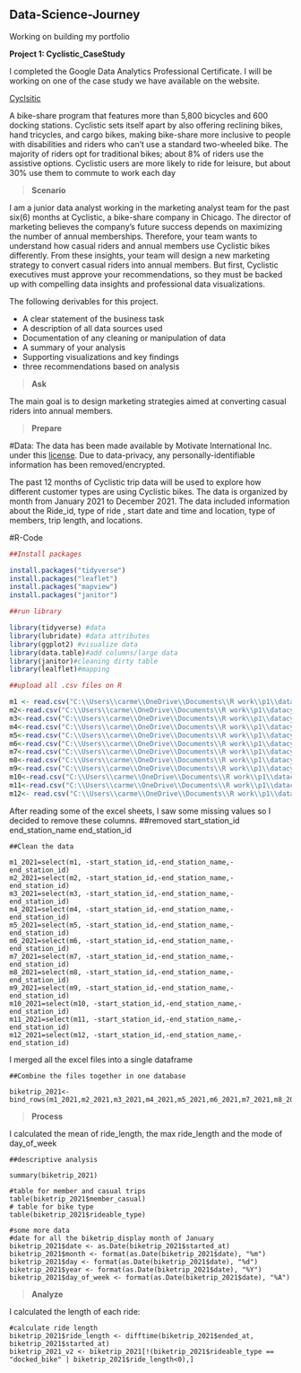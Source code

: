 ## Data-Science-Journey
Working on building my portfolio


**Project 1: Cyclistic_CaseStudy**

I completed the Google Data Analytics Professional Certificate. I will be working on one of the case study we have available on the website. 

[Cyclsitic](https://www.coursera.org/learn/google-data-analytics-capstone/supplement/7PGIT/case-study-1-how-does-a-bike-share-navigate-speedy-success)

A bike-share program that features more than 5,800 bicycles and 600 docking stations. Cyclistic sets itself apart by also offering reclining bikes, hand tricycles, and cargo bikes, making bike-share more inclusive to people with
disabilities and riders who can’t use a standard two-wheeled bike. The majority of riders opt for traditional bikes; about
8% of riders use the assistive options. Cyclistic users are more likely to ride for leisure, but about 30% use them to commute to work each day

> **Scenario**

I am a junior data analyst working in the marketing analyst team for the past six(6) months at Cyclistic, a bike-share company in Chicago. The director of marketing believes the company’s future success depends on maximizing the number of annual memberships. Therefore, your team wants to understand how casual riders and annual members use Cyclistic bikes differently. From these insights, your team will design a new marketing strategy to convert casual riders into annual members.
But first, Cyclistic executives must approve your recommendations, so they must be backed up with compelling data insights and professional data visualizations.

The following derivables for this project.

- A clear statement of the business task
- A description of all data sources used
- Documentation of any cleaning or manipulation of data
- A summary of your analysis
- Supporting visualizations and key findings
- three recommendations based on analysis

> **Ask**

The main goal is to design marketing strategies aimed at converting casual riders into annual members.


> **Prepare** 

#Data: 
The data has been made available by Motivate International Inc. under this [license](https://ride.divvybikes.com/data-license-agreement). 
 Due to data-privacy, any personally-identifiable information has been removed/encrypted.


The past 12 months of Cyclistic trip data will be used to explore how different customer types are
using Cyclistic bikes. The data is organized by month from January 2021 to December 2021. 
The data included information about the Ride_id, type of ride , start date and time and location,
type of members, trip length, and locations.



#R-Code

```R
##Install packages

install.packages("tidyverse")
install.packages("leaflet")
install.packages("mapview")
install.packages("janitor")

##run library

library(tidyverse) #data
library(lubridate) #data attributes
library(ggplot2) #visualize data
library(data.table)#add columns/large data
library(janitor)#cleaning dirty table
library(lealflet)#mapping

##upload all .csv files on R

m1 <- read.csv("C:\\Users\\carme\\OneDrive\\Documents\\R work\\p1\\datacyc\\Project1\\divvy-trip data\\202101-divvy-tripdata.csv")
m2<-read.csv("C:\\Users\\carme\\OneDrive\\Documents\\R work\\p1\\datacyc\\Project1\\divvy-trip data\\202102-divvy-tripdata.csv")
m3<-read.csv("C:\\Users\\carme\\OneDrive\\Documents\\R work\\p1\\datacyc\\Project1\\divvy-trip data\\202103-divvy-tripdata.csv")
m4<-read.csv("C:\\Users\\carme\\OneDrive\\Documents\\R work\\p1\\datacyc\\Project1\\divvy-trip data\\202104-divvy-tripdata.csv")
m5<-read.csv("C:\\Users\\carme\\OneDrive\\Documents\\R work\\p1\\datacyc\\Project1\\divvy-trip data\\202105-divvy-tripdata.csv")
m6<-read.csv("C:\\Users\\carme\\OneDrive\\Documents\\R work\\p1\\datacyc\\Project1\\divvy-trip data\\202106-divvy-tripdata.csv")
m7<-read.csv("C:\\Users\\carme\\OneDrive\\Documents\\R work\\p1\\datacyc\\Project1\\divvy-trip data\\202107-divvy-tripdata.csv")
m8<-read.csv("C:\\Users\\carme\\OneDrive\\Documents\\R work\\p1\\datacyc\\Project1\\divvy-trip data\\202108-divvy-tripdata.csv")
m9<-read.csv("C:\\Users\\carme\\OneDrive\\Documents\\R work\\p1\\datacyc\\Project1\\divvy-trip data\\202109-divvy-tripdata.csv")
m10<-read.csv("C:\\Users\\carme\\OneDrive\\Documents\\R work\\p1\\datacyc\\Project1\\divvy-trip data\\202110-divvy-tripdata.csv")
m11<-read.csv("C:\\Users\\carme\\OneDrive\\Documents\\R work\\p1\\datacyc\\Project1\\divvy-trip data\\202111-divvy-tripdata.csv")
m12<- read.csv("C:\\Users\\carme\\OneDrive\\Documents\\R work\\p1\\datacyc\\Project1\\divvy-trip data\\202112-divvy-tripdata.csv")
```
After reading some of the excel sheets, I saw some missing values so I decided to remove these columns.
##removed start_station_id	end_station_name	end_station_id
```
##Clean the data 

m1_2021=select(m1, -start_station_id,-end_station_name,-end_station_id)
m2_2021=select(m2, -start_station_id,-end_station_name,-end_station_id)
m3_2021=select(m3, -start_station_id,-end_station_name,-end_station_id)
m4_2021=select(m4, -start_station_id,-end_station_name,-end_station_id)
m5_2021=select(m5, -start_station_id,-end_station_name,-end_station_id)
m6_2021=select(m6, -start_station_id,-end_station_name,-end_station_id)
m7_2021=select(m7, -start_station_id,-end_station_name,-end_station_id)
m8_2021=select(m8, -start_station_id,-end_station_name,-end_station_id)
m9_2021=select(m9, -start_station_id,-end_station_name,-end_station_id)
m10_2021=select(m10, -start_station_id,-end_station_name,-end_station_id)
m11_2021=select(m11, -start_station_id,-end_station_name,-end_station_id)
m12_2021=select(m12, -start_station_id,-end_station_name,-end_station_id)
```
I merged all the excel files into a single dataframe

```
##Combine the files together in one database

biketrip_2021<-bind_rows(m1_2021,m2_2021,m3_2021,m4_2021,m5_2021,m6_2021,m7_2021,m8_2021,m9_2021,m10_2021,m11_2021,m12_2021)
```


> **Process**

I calculated the mean of ride_length, the max ride_length and the mode of day_of_week
```
##descriptive analysis

summary(biketrip_2021)
```
```
#table for member and casual trips 
table(biketrip_2021$member_casual) 
# table for bike type
table(biketrip_2021$rideable_type)
```
```
#some more data
#date for all the biketrip_display month of January
biketrip_2021$date <- as.Date(biketrip_2021$started_at)
biketrip_2021$month <- format(as.Date(biketrip_2021$date), "%m")
biketrip_2021$day <- format(as.Date(biketrip_2021$date), "%d")
biketrip_2021$year <- format(as.Date(biketrip_2021$date), "%Y")
biketrip_2021$day_of_week <- format(as.Date(biketrip_2021$date), "%A")
```
> **Analyze**


I calculated the length of each ride:
```
#calculate ride length
biketrip_2021$ride_length <- difftime(biketrip_2021$ended_at, biketrip_2021$started_at)
biketrip_2021_v2 <- biketrip_2021[!(biketrip_2021$rideable_type == "docked_bike" | biketrip_2021$ride_length<0),]
```





